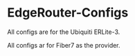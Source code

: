 # EdgeRouter-Configs

All configs are for the Ubiquiti ERLite-3.

All configs ar for Fiber7 as the provider.

